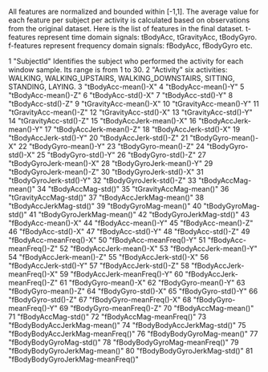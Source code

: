All features are normalized and bounded within [-1,1]. 
The average value for each feature per subject per activity is calculated based on observations from the original dataset.
Here is the list of features in the final dataset. t-features represent time domain signals: tBodyAcc, tGravityAcc, tBodyGyro.
f-features represent frequency domain signals: fBodyAcc, fBodyGyro etc.

1 "SubjectId"	Identifies the subject who performed the activity for each window sample. Its range is from 1 to 30. 
2 "Activity"	six activities: WALKING, WALKING_UPSTAIRS, WALKING_DOWNSTAIRS, SITTING, STANDING, LAYING.
3 "tBodyAcc-mean()-X"
4 "tBodyAcc-mean()-Y"
5 "tBodyAcc-mean()-Z"
6 "tBodyAcc-std()-X"
7 "tBodyAcc-std()-Y"
8 "tBodyAcc-std()-Z"
9 "tGravityAcc-mean()-X"
10 "tGravityAcc-mean()-Y"
11 "tGravityAcc-mean()-Z"
12 "tGravityAcc-std()-X"
13 "tGravityAcc-std()-Y"
14 "tGravityAcc-std()-Z"
15 "tBodyAccJerk-mean()-X"
16 "tBodyAccJerk-mean()-Y"
17 "tBodyAccJerk-mean()-Z"
18 "tBodyAccJerk-std()-X"
19 "tBodyAccJerk-std()-Y"
20 "tBodyAccJerk-std()-Z"
21 "tBodyGyro-mean()-X"
22 "tBodyGyro-mean()-Y"
23 "tBodyGyro-mean()-Z"
24 "tBodyGyro-std()-X"
25 "tBodyGyro-std()-Y"
26 "tBodyGyro-std()-Z"
27 "tBodyGyroJerk-mean()-X"
28 "tBodyGyroJerk-mean()-Y"
29 "tBodyGyroJerk-mean()-Z"
30 "tBodyGyroJerk-std()-X"
31 "tBodyGyroJerk-std()-Y"
32 "tBodyGyroJerk-std()-Z"
33 "tBodyAccMag-mean()"
34 "tBodyAccMag-std()"
35 "tGravityAccMag-mean()"
36 "tGravityAccMag-std()"
37 "tBodyAccJerkMag-mean()"
38 "tBodyAccJerkMag-std()"
39 "tBodyGyroMag-mean()"
40 "tBodyGyroMag-std()"
41 "tBodyGyroJerkMag-mean()"
42 "tBodyGyroJerkMag-std()"
43 "fBodyAcc-mean()-X"
44 "fBodyAcc-mean()-Y"
45 "fBodyAcc-mean()-Z"
46 "fBodyAcc-std()-X"
47 "fBodyAcc-std()-Y"
48 "fBodyAcc-std()-Z"
49 "fBodyAcc-meanFreq()-X"
50 "fBodyAcc-meanFreq()-Y"
51 "fBodyAcc-meanFreq()-Z"
52 "fBodyAccJerk-mean()-X"
53 "fBodyAccJerk-mean()-Y"
54 "fBodyAccJerk-mean()-Z"
55 "fBodyAccJerk-std()-X"
56 "fBodyAccJerk-std()-Y"
57 "fBodyAccJerk-std()-Z"
58 "fBodyAccJerk-meanFreq()-X"
59 "fBodyAccJerk-meanFreq()-Y"
60 "fBodyAccJerk-meanFreq()-Z"
61 "fBodyGyro-mean()-X"
62 "fBodyGyro-mean()-Y"
63 "fBodyGyro-mean()-Z"
64 "fBodyGyro-std()-X"
65 "fBodyGyro-std()-Y"
66 "fBodyGyro-std()-Z"
67 "fBodyGyro-meanFreq()-X"
68 "fBodyGyro-meanFreq()-Y"
69 "fBodyGyro-meanFreq()-Z"
70 "fBodyAccMag-mean()"
71 "fBodyAccMag-std()"
72 "fBodyAccMag-meanFreq()"
73 "fBodyBodyAccJerkMag-mean()"
74 "fBodyBodyAccJerkMag-std()"
75 "fBodyBodyAccJerkMag-meanFreq()"
76 "fBodyBodyGyroMag-mean()"
77 "fBodyBodyGyroMag-std()"
78 "fBodyBodyGyroMag-meanFreq()"
79 "fBodyBodyGyroJerkMag-mean()"
80 "fBodyBodyGyroJerkMag-std()"
81 "fBodyBodyGyroJerkMag-meanFreq()"
